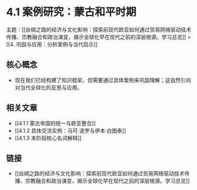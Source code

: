 # 4.1 案例研究：蒙古和平时期

主题：[[丝绸之路的经济与文化影响：探索前现代欧亚如何通过贸易网络驱动技术传播、宗教融合和政治演变，揭示全球化早在现代之前的深层根源。学习总览]] > [[4. 巩固与应用：分析案例与当代启示]]

## 核心概念

- 现在我们已经构建了知识框架，但需要通过具体案例来巩固理解；这自然引向对当代全球化的反思与应用。

## 相关文章

- [[4.1.1 蒙古帝国的统一与欧亚整合]]
- [[4.1.2 具体交流实例：马可·波罗与伊本·白图泰]]
- [[4.1.3 本阶段核心名词解释]]

## 链接

- [[丝绸之路的经济与文化影响：探索前现代欧亚如何通过贸易网络驱动技术传播、宗教融合和政治演变，揭示全球化早在现代之前的深层根源。学习总览]]
